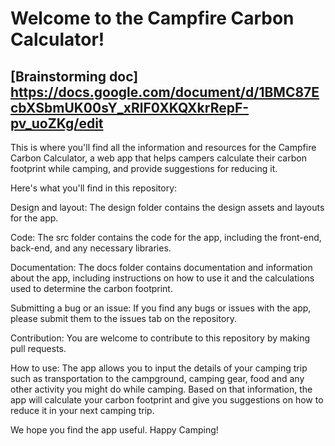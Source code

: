 # Welcome to the Campfire Carbon Calculator!

## [Brainstorming doc] https://docs.google.com/document/d/1BMC87EcbXSbmUK00sY_xRlF0XKQXkrRepF-pv_uoZKg/edit

This is where you'll find all the information and resources for the Campfire Carbon Calculator, a web app that helps campers calculate their carbon footprint while camping, and provide suggestions for reducing it.

Here's what you'll find in this repository:

Design and layout: The design folder contains the design assets and layouts for the app.

Code: The src folder contains the code for the app, including the front-end, back-end, and any necessary libraries.

Documentation: The docs folder contains documentation and information about the app, including instructions on how to use it and the calculations used to determine the carbon footprint.

Submitting a bug or an issue: If you find any bugs or issues with the app, please submit them to the issues tab on the repository.

Contribution: You are welcome to contribute to this repository by making pull requests.

How to use: The app allows you to input the details of your camping trip such as transportation to the campground, camping gear, food and any other activity you might do while camping. Based on that information, the app will calculate your carbon footprint and give you suggestions on how to reduce it in your next camping trip.

We hope you find the app useful. Happy Camping!
